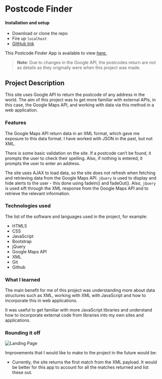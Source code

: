 # Postcode Finder

#### Installation and setup

- Download or clone the repo
- Fire up `localhost`
- [GitHub link](https://github.com/timrooke1991/postcode-finder)

This Postcode Finder App is available to view [here.](https://immense-beach-64457.herokuapp.com/)

> **Note**: Due to changes in the Google API, the postcodes return are not as details as they originally were when this project was made.

## Project Description

This site uses Google API to return the postcode of any address in the world. The aim of this project was to get more familiar with external APIs, in this case, the Google Maps API, and working with data via this method in a web application.

### [](https://github.com/timrooke1991/postcode-finder#features)Features

The Google Maps API return data in an XML format, which gave me exposure to this data format.  I have worked with JSON in the past, but not XML.

There is some basic validation on the site. If a postcode can’t be found, it prompts the user to check their spelling. Also, if nothing is entered, it prompts the user to enter an address.

The site uses AJAX to load data, so the site does not refresh when fetching and retrieving data from the Google Maps API. `jQuery` is used to display and hide alerts to the user - this done using fadeIn() and fadeOut(). Also, `jQuery` is used sift through the XML response from the Google Maps API and to retrieve the relevant information.

### [](https://github.com/timrooke1991/postcode-finder#technologies-used)Technologies used

The list of the software and languages used in the project, for example:

- HTML5
- CSS
- JavaScript
- Bootstrap
- jQuery
- Google Maps API
- XML
- Git
- Github

### [](https://github.com/timrooke1991/postcode-finder#challenges-faced)What I learned

The main benefit for me of this project was understanding more about data structures such as XML, working with XML with JavaScript and how to incorporate this in web applications.

It was useful to get familiar with more JavaScript libraries and understand how to incorporate external code from libraries into my own sites and applications.

### [](https://github.com/timrooke1991/postcode-finder#rounding-it-off)Rounding it off

![Landing Page](../assets/img/my-recipes/index.png)   

Improvements that I would like to make to the project in the future would be:

- Currently, the site returns the first match from the XML payload. It would be better for this app to account for all the matches returned and list these out.  
